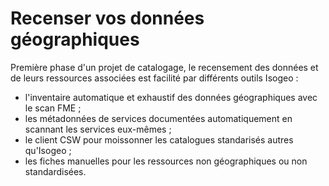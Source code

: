 # Recenser vos données géographiques

Première phase d&apos;un projet de catalogage, le recensement des données et de leurs ressources associées est facilité par différents outils Isogeo :

* l&apos;inventaire automatique et exhaustif des données géographiques avec le scan FME ;
* les métadonnées de services documentées automatiquement en scannant les services eux-mêmes ;
* le client CSW pour moissonner les catalogues standarisés autres qu&apos;Isogeo ;
* les fiches manuelles pour les ressources non géographiques ou non standardisées.

